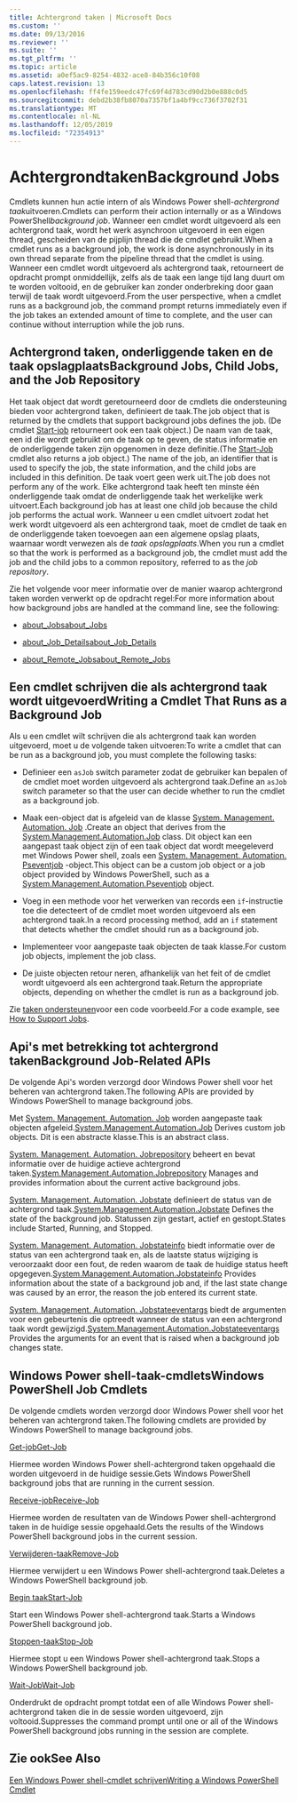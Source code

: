```yaml
---
title: Achtergrond taken | Microsoft Docs
ms.custom: ''
ms.date: 09/13/2016
ms.reviewer: ''
ms.suite: ''
ms.tgt_pltfrm: ''
ms.topic: article
ms.assetid: a0ef5ac9-8254-4832-ace8-84b356c10f08
caps.latest.revision: 13
ms.openlocfilehash: ff4fe159eedc47fc69f4d783cd90d2b0e888c0d5
ms.sourcegitcommit: debd2b38fb8070a7357bf1a4bf9cc736f3702f31
ms.translationtype: MT
ms.contentlocale: nl-NL
ms.lasthandoff: 12/05/2019
ms.locfileid: "72354913"
---
```

# <a name="background-jobs"></a><span data-ttu-id="27ced-102">Achtergrondtaken</span><span class="sxs-lookup"><span data-stu-id="27ced-102">Background Jobs</span></span>

<span data-ttu-id="27ced-103">Cmdlets kunnen hun actie intern of als Windows Power shell-*achtergrond taak*uitvoeren.</span><span class="sxs-lookup"><span data-stu-id="27ced-103">Cmdlets can perform their action internally or as a Windows PowerShell*background job*.</span></span> <span data-ttu-id="27ced-104">Wanneer een cmdlet wordt uitgevoerd als een achtergrond taak, wordt het werk asynchroon uitgevoerd in een eigen thread, gescheiden van de pijplijn thread die de cmdlet gebruikt.</span><span class="sxs-lookup"><span data-stu-id="27ced-104">When a cmdlet runs as a background job, the work is done asynchronously in its own thread separate from the pipeline thread that the cmdlet is using.</span></span> <span data-ttu-id="27ced-105">Wanneer een cmdlet wordt uitgevoerd als achtergrond taak, retourneert de opdracht prompt onmiddellijk, zelfs als de taak een lange tijd lang duurt om te worden voltooid, en de gebruiker kan zonder onderbreking door gaan terwijl de taak wordt uitgevoerd.</span><span class="sxs-lookup"><span data-stu-id="27ced-105">From the user perspective, when a cmdlet runs as a background job, the command prompt returns immediately even if the job takes an extended amount of time to complete, and the user can continue without interruption while the job runs.</span></span>

## <a name="background-jobs-child-jobs-and-the-job-repository"></a><span data-ttu-id="27ced-106">Achtergrond taken, onderliggende taken en de taak opslagplaats</span><span class="sxs-lookup"><span data-stu-id="27ced-106">Background Jobs, Child Jobs, and the Job Repository</span></span>

<span data-ttu-id="27ced-107">Het taak object dat wordt geretourneerd door de cmdlets die ondersteuning bieden voor achtergrond taken, definieert de taak.</span><span class="sxs-lookup"><span data-stu-id="27ced-107">The job object that is returned by the cmdlets that support background jobs defines the job.</span></span> <span data-ttu-id="27ced-108">(De cmdlet [Start-job](/powershell/module/Microsoft.PowerShell.Core/Start-Job) retourneert ook een taak object.) De naam van de taak, een id die wordt gebruikt om de taak op te geven, de status informatie en de onderliggende taken zijn opgenomen in deze definitie.</span><span class="sxs-lookup"><span data-stu-id="27ced-108">(The [Start-Job](/powershell/module/Microsoft.PowerShell.Core/Start-Job) cmdlet also returns a job object.) The name of the job, an identifier that is used to specify the job, the state information, and the child jobs are included in this definition.</span></span> <span data-ttu-id="27ced-109">De taak voert geen werk uit.</span><span class="sxs-lookup"><span data-stu-id="27ced-109">The job does not perform any of the work.</span></span> <span data-ttu-id="27ced-110">Elke achtergrond taak heeft ten minste één onderliggende taak omdat de onderliggende taak het werkelijke werk uitvoert.</span><span class="sxs-lookup"><span data-stu-id="27ced-110">Each background job has at least one child job because the child job performs the actual work.</span></span> <span data-ttu-id="27ced-111">Wanneer u een cmdlet uitvoert zodat het werk wordt uitgevoerd als een achtergrond taak, moet de cmdlet de taak en de onderliggende taken toevoegen aan een algemene opslag plaats, waarnaar wordt verwezen als de *taak opslagplaats*.</span><span class="sxs-lookup"><span data-stu-id="27ced-111">When you run a cmdlet so that the work is performed as a background job, the cmdlet must add the job and the child jobs to a common repository, referred to as the *job repository*.</span></span>

<span data-ttu-id="27ced-112">Zie het volgende voor meer informatie over de manier waarop achtergrond taken worden verwerkt op de opdracht regel:</span><span class="sxs-lookup"><span data-stu-id="27ced-112">For more information about how background jobs are handled at the command line, see the following:</span></span>

- [<span data-ttu-id="27ced-113">about_Jobs</span><span class="sxs-lookup"><span data-stu-id="27ced-113">about_Jobs</span></span>](/powershell/module/microsoft.powershell.core/about/about_jobs)

- [<span data-ttu-id="27ced-114">about_Job_Details</span><span class="sxs-lookup"><span data-stu-id="27ced-114">about_Job_Details</span></span>](/powershell/module/microsoft.powershell.core/about/about_job_details)

- [<span data-ttu-id="27ced-115">about_Remote_Jobs</span><span class="sxs-lookup"><span data-stu-id="27ced-115">about_Remote_Jobs</span></span>](/powershell/module/microsoft.powershell.core/about/about_remote_jobs)

## <a name="writing-a-cmdlet-that-runs-as-a-background-job"></a><span data-ttu-id="27ced-116">Een cmdlet schrijven die als achtergrond taak wordt uitgevoerd</span><span class="sxs-lookup"><span data-stu-id="27ced-116">Writing a Cmdlet That Runs as a Background Job</span></span>

<span data-ttu-id="27ced-117">Als u een cmdlet wilt schrijven die als achtergrond taak kan worden uitgevoerd, moet u de volgende taken uitvoeren:</span><span class="sxs-lookup"><span data-stu-id="27ced-117">To write a cmdlet that can be run as a background job, you must complete the following tasks:</span></span>

- <span data-ttu-id="27ced-118">Definieer een `asJob` switch parameter zodat de gebruiker kan bepalen of de cmdlet moet worden uitgevoerd als achtergrond taak.</span><span class="sxs-lookup"><span data-stu-id="27ced-118">Define an `asJob` switch parameter so that the user can decide whether to run the cmdlet as a background job.</span></span>

- <span data-ttu-id="27ced-119">Maak een-object dat is afgeleid van de klasse [System. Management. Automation. Job](/dotnet/api/System.Management.Automation.Job) .</span><span class="sxs-lookup"><span data-stu-id="27ced-119">Create an object that derives from the [System.Management.Automation.Job](/dotnet/api/System.Management.Automation.Job) class.</span></span> <span data-ttu-id="27ced-120">Dit object kan een aangepast taak object zijn of een taak object dat wordt meegeleverd met Windows Power shell, zoals een [System. Management. Automation. Pseventjob](/dotnet/api/System.Management.Automation.PSEventJob) -object.</span><span class="sxs-lookup"><span data-stu-id="27ced-120">This object can be a custom job object or a job object provided by Windows PowerShell, such as a [System.Management.Automation.Pseventjob](/dotnet/api/System.Management.Automation.PSEventJob) object.</span></span>

- <span data-ttu-id="27ced-121">Voeg in een methode voor het verwerken van records een `if`-instructie toe die detecteert of de cmdlet moet worden uitgevoerd als een achtergrond taak.</span><span class="sxs-lookup"><span data-stu-id="27ced-121">In a record processing method, add an `if` statement that detects whether the cmdlet should run as a background job.</span></span>

- <span data-ttu-id="27ced-122">Implementeer voor aangepaste taak objecten de taak klasse.</span><span class="sxs-lookup"><span data-stu-id="27ced-122">For custom job objects, implement the job class.</span></span>

- <span data-ttu-id="27ced-123">De juiste objecten retour neren, afhankelijk van het feit of de cmdlet wordt uitgevoerd als een achtergrond taak.</span><span class="sxs-lookup"><span data-stu-id="27ced-123">Return the appropriate objects, depending on whether the cmdlet is run as a background job.</span></span>

<span data-ttu-id="27ced-124">Zie [taken ondersteunen](./how-to-support-jobs.md)voor een code voorbeeld.</span><span class="sxs-lookup"><span data-stu-id="27ced-124">For a code example, see [How to Support Jobs](./how-to-support-jobs.md).</span></span>

## <a name="background-job-related-apis"></a><span data-ttu-id="27ced-125">Api's met betrekking tot achtergrond taken</span><span class="sxs-lookup"><span data-stu-id="27ced-125">Background Job-Related APIs</span></span>

<span data-ttu-id="27ced-126">De volgende Api's worden verzorgd door Windows Power shell voor het beheren van achtergrond taken.</span><span class="sxs-lookup"><span data-stu-id="27ced-126">The following APIs are provided by Windows PowerShell to manage background jobs.</span></span>

<span data-ttu-id="27ced-127">Met [System. Management. Automation. Job](/dotnet/api/System.Management.Automation.Job) worden aangepaste taak objecten afgeleid.</span><span class="sxs-lookup"><span data-stu-id="27ced-127">[System.Management.Automation.Job](/dotnet/api/System.Management.Automation.Job) Derives custom job objects.</span></span> <span data-ttu-id="27ced-128">Dit is een abstracte klasse.</span><span class="sxs-lookup"><span data-stu-id="27ced-128">This is an abstract class.</span></span>

<span data-ttu-id="27ced-129">[System. Management. Automation. Jobrepository](/dotnet/api/System.Management.Automation.JobRepository) beheert en bevat informatie over de huidige actieve achtergrond taken.</span><span class="sxs-lookup"><span data-stu-id="27ced-129">[System.Management.Automation.Jobrepository](/dotnet/api/System.Management.Automation.JobRepository) Manages and provides information about the current active background jobs.</span></span>

<span data-ttu-id="27ced-130">[System. Management. Automation. Jobstate](/dotnet/api/System.Management.Automation.JobState) definieert de status van de achtergrond taak.</span><span class="sxs-lookup"><span data-stu-id="27ced-130">[System.Management.Automation.Jobstate](/dotnet/api/System.Management.Automation.JobState) Defines the state of the background job.</span></span> <span data-ttu-id="27ced-131">Statussen zijn gestart, actief en gestopt.</span><span class="sxs-lookup"><span data-stu-id="27ced-131">States include Started, Running, and Stopped.</span></span>

<span data-ttu-id="27ced-132">[System. Management. Automation. Jobstateinfo](/dotnet/api/System.Management.Automation.JobStateInfo) biedt informatie over de status van een achtergrond taak en, als de laatste status wijziging is veroorzaakt door een fout, de reden waarom de taak de huidige status heeft opgegeven.</span><span class="sxs-lookup"><span data-stu-id="27ced-132">[System.Management.Automation.Jobstateinfo](/dotnet/api/System.Management.Automation.JobStateInfo) Provides information about the state of a background job and, if the last state change was caused by an error, the reason the job entered its current state.</span></span>

<span data-ttu-id="27ced-133">[System. Management. Automation. Jobstateeventargs](/dotnet/api/System.Management.Automation.JobStateEventArgs) biedt de argumenten voor een gebeurtenis die optreedt wanneer de status van een achtergrond taak wordt gewijzigd.</span><span class="sxs-lookup"><span data-stu-id="27ced-133">[System.Management.Automation.Jobstateeventargs](/dotnet/api/System.Management.Automation.JobStateEventArgs) Provides the arguments for an event that is raised when a background job changes state.</span></span>

## <a name="windows-powershell-job-cmdlets"></a><span data-ttu-id="27ced-134">Windows Power shell-taak-cmdlets</span><span class="sxs-lookup"><span data-stu-id="27ced-134">Windows PowerShell Job Cmdlets</span></span>

<span data-ttu-id="27ced-135">De volgende cmdlets worden verzorgd door Windows Power shell voor het beheren van achtergrond taken.</span><span class="sxs-lookup"><span data-stu-id="27ced-135">The following cmdlets are provided by Windows PowerShell to manage background jobs.</span></span>

[<span data-ttu-id="27ced-136">Get-job</span><span class="sxs-lookup"><span data-stu-id="27ced-136">Get-Job</span></span>](/powershell/module/Microsoft.PowerShell.Core/Get-Job)

<span data-ttu-id="27ced-137">Hiermee worden Windows Power shell-achtergrond taken opgehaald die worden uitgevoerd in de huidige sessie.</span><span class="sxs-lookup"><span data-stu-id="27ced-137">Gets Windows PowerShell background jobs that are running in the current session.</span></span>

[<span data-ttu-id="27ced-138">Receive-job</span><span class="sxs-lookup"><span data-stu-id="27ced-138">Receive-Job</span></span>](/powershell/module/Microsoft.PowerShell.Core/Receive-Job)

<span data-ttu-id="27ced-139">Hiermee worden de resultaten van de Windows Power shell-achtergrond taken in de huidige sessie opgehaald.</span><span class="sxs-lookup"><span data-stu-id="27ced-139">Gets the results of the Windows PowerShell background jobs in the current session.</span></span>

[<span data-ttu-id="27ced-140">Verwijderen-taak</span><span class="sxs-lookup"><span data-stu-id="27ced-140">Remove-Job</span></span>](/powershell/module/Microsoft.PowerShell.Core/Remove-Job)

<span data-ttu-id="27ced-141">Hiermee verwijdert u een Windows Power shell-achtergrond taak.</span><span class="sxs-lookup"><span data-stu-id="27ced-141">Deletes a Windows PowerShell background job.</span></span>

[<span data-ttu-id="27ced-142">Begin taak</span><span class="sxs-lookup"><span data-stu-id="27ced-142">Start-Job</span></span>](/powershell/module/Microsoft.PowerShell.Core/Start-Job)

<span data-ttu-id="27ced-143">Start een Windows Power shell-achtergrond taak.</span><span class="sxs-lookup"><span data-stu-id="27ced-143">Starts a Windows PowerShell background job.</span></span>

[<span data-ttu-id="27ced-144">Stoppen-taak</span><span class="sxs-lookup"><span data-stu-id="27ced-144">Stop-Job</span></span>](/powershell/module/Microsoft.PowerShell.Core/Stop-Job)

<span data-ttu-id="27ced-145">Hiermee stopt u een Windows Power shell-achtergrond taak.</span><span class="sxs-lookup"><span data-stu-id="27ced-145">Stops a Windows PowerShell background job.</span></span>

[<span data-ttu-id="27ced-146">Wait-Job</span><span class="sxs-lookup"><span data-stu-id="27ced-146">Wait-Job</span></span>](/powershell/module/Microsoft.PowerShell.Core/Wait-Job)

<span data-ttu-id="27ced-147">Onderdrukt de opdracht prompt totdat een of alle Windows Power shell-achtergrond taken die in de sessie worden uitgevoerd, zijn voltooid.</span><span class="sxs-lookup"><span data-stu-id="27ced-147">Suppresses the command prompt until one or all of the Windows PowerShell background jobs running in the session are complete.</span></span>

## <a name="see-also"></a><span data-ttu-id="27ced-148">Zie ook</span><span class="sxs-lookup"><span data-stu-id="27ced-148">See Also</span></span>

[<span data-ttu-id="27ced-149">Een Windows Power shell-cmdlet schrijven</span><span class="sxs-lookup"><span data-stu-id="27ced-149">Writing a Windows PowerShell Cmdlet</span></span>](./writing-a-windows-powershell-cmdlet.md)
